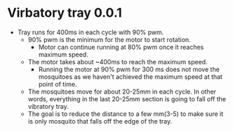 Virbatory tray 0.0.1 
==================
 

* Tray runs for 400ms in each cycle with 90% pwm.
  * 90% pwm is the minimum for the motor to start rotation.
    * Motor can continue running at 80% pwm once it reaches maximum speed.
  * The motor takes about ~400ms to reach the maximum speed.
    * Running the motor at 90% pwm for 300 ms does not move the mosquitoes as we haven't achieved the maximum speed at that point of time.
  * The mosquitoes move for about 20-25mm in each cycle. In other words, everything in the last 20-25mm section is going to fall off the vibratory tray.
  * The goal is to reduce the distance to a few mm(3-5) to make sure it is only mosquito that falls off the edge of the tray.  
